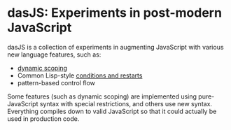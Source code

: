 # dasJS: Experiments in post-modern JavaScript

dasJS is a collection of experiments in augmenting JavaScript with various
new language features, such as:

* [dynamic scoping](blob/master/dynamic-scope.js)
* Common Lisp-style [conditions and restarts](http://www.gigamonkeys.com/book/beyond-exception-handling-conditions-and-restarts.html)
* pattern-based control flow

Some features (such as dynamic scoping) are implemented using pure-JavaScript
syntax with special restrictions, and others use new syntax. Everything
compiles down to valid JavaScript so that it could actually be used in
production code.
